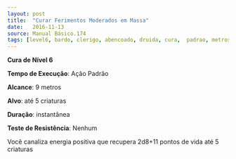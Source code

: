 ```yaml
---
layout: post
title:  "Curar Ferimentos Moderados em Massa"
date:   2016-11-13
source: Manual Básico.174
tags: [level6, bardo, clerigo, abencoado, druida, cura,  padrao, metros, criatura, instantanea, nenhum]
---
```


**Cura de Nível 6**

**Tempo de Execução**: Ação Padrão

**Alcance**: 9 metros

**Alvo**: até 5 criaturas

**Duração**: instantânea

**Teste de Resistência**: Nenhum

Você canaliza energia positiva que recupera 2d8+11 pontos de vida até 5 criaturas
